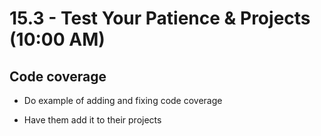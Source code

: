 # 15.3 - Test Your Patience & Projects (10:00 AM)

## Code coverage

- Do example of adding and fixing code coverage

- Have them add it to their projects
